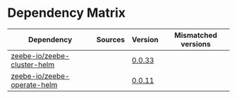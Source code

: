 # Dependency Matrix

Dependency | Sources | Version | Mismatched versions
---------- | ------- | ------- | -------------------
[zeebe-io/zeebe-cluster-helm](https://github.com/zeebe-io/zeebe-cluster-helm) |  | [0.0.33](https://github.com/zeebe-io/zeebe-cluster-helm/releases/tag/v0.0.33) | 
[zeebe-io/zeebe-operate-helm](https://github.com/zeebe-io/zeebe-operate-helm) |  | [0.0.11](https://github.com/zeebe-io/zeebe-operate-helm/releases/tag/v0.0.11) | 
